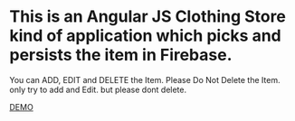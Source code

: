 # This is an Angular JS Clothing Store kind of application which picks and persists the item in Firebase.
You can ADD, EDIT and DELETE the Item.
Please Do Not Delete the Item. only try to add and Edit. but please dont delete.

[DEMO](http://vishnucute05.github.io/Angular-JS-Clothing-Store-Application-using-Firebase-backend)
